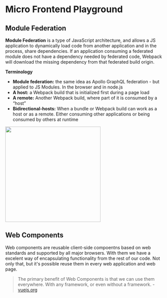 # Micro Frontend Playground

## Module Federation

**Module Federation** is a type of JavaScript architecture, and allows a JS application to dynamically load code from another application and in the process, share dependencies. If an application consuming a federated module does not have a dependency needed by federated code, Webpack will download the missing dependency from that federated build origin.

**Terminology**

- **Module federation:** the same idea as Apollo GraphQL federation - but applied to JS Modules. In the browser and in node.js
- **A host:** a Webpack build that is initialized first during a page load
- **A remote:** Another Webpack build, where part of it is consumed by a “host”
- **Bidirectional-hosts:** When a bundle or Webpack build can work as a host or as a remote. Either consuming other applications or being consumed by others at runtime

<img src="https://cdn-images-1.medium.com/max/1200/1*LYa-AhLhP0-3q2O9liL13w.png" width="300" />

## Web Components

Web components are reusable client-side compoentns based on web standards and supported by all major browsers. With them we have a excelent way of encapsulating functionality from the rest of our code. Not only that, but it's possible reuse them in every web application and web page.

> The primary benefit of Web Components is that we can use them everywhere. With any framework, or even without a framework. - [vuejs.org](https://vuejs.org/guide/extras/web-components.html)

